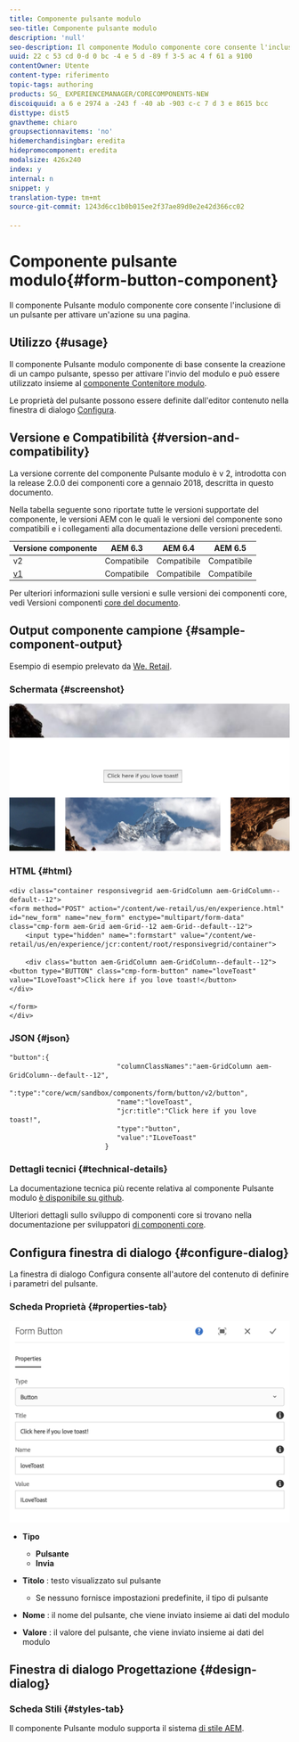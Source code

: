 ```yaml
---
title: Componente pulsante modulo
seo-title: Componente pulsante modulo
description: 'null'
seo-description: Il componente Modulo componente core consente l'inclusione di un campo nascosto in un modulo.
uuid: 22 c 53 cd 0-d 0 bc -4 e 5 d -89 f 3-5 ac 4 f 61 a 9100
contentOwner: Utente
content-type: riferimento
topic-tags: authoring
products: SG_ EXPERIENCEMANAGER/CORECOMPONENTS-NEW
discoiquuid: a 6 e 2974 a -243 f -40 ab -903 c-c 7 d 3 e 8615 bcc
disttype: dist5
gnavtheme: chiaro
groupsectionnavitems: 'no'
hidemerchandisingbar: eredita
hidepromocomponent: eredita
modalsize: 426x240
index: y
internal: n
snippet: y
translation-type: tm+mt
source-git-commit: 1243d6cc1b0b015ee2f37ae89d0e2e42d366cc02

---
```



# Componente pulsante modulo{#form-button-component}

Il componente Pulsante modulo componente core consente l&#39;inclusione di un pulsante per attivare un&#39;azione su una pagina.

## Utilizzo {#usage}

Il componente Pulsante modulo componente di base consente la creazione di un campo pulsante, spesso per attivare l&#39;invio del modulo e può essere utilizzato insieme al [componente Contenitore modulo](form-container.md).

Le proprietà del pulsante possono essere definite dall&#39;editor contenuto nella finestra di dialogo [Configura](form-button.md).

## Versione e Compatibilità {#version-and-compatibility}

La versione corrente del componente Pulsante modulo è v 2, introdotta con la release 2.0.0 dei componenti core a gennaio 2018, descritta in questo documento.

Nella tabella seguente sono riportate tutte le versioni supportate del componente, le versioni AEM con le quali le versioni del componente sono compatibili e i collegamenti alla documentazione delle versioni precedenti.

| Versione componente | AEM 6.3 | AEM 6.4 | AEM 6.5 |
|--- |--- |--- |--- |
| v2 | Compatibile | Compatibile | Compatibile |
| [v1](form-button-v1.md) | Compatibile | Compatibile | Compatibile |

Per ulteriori informazioni sulle versioni e sulle versioni dei componenti core, vedi Versioni componenti [core del documento](versions.md).

## Output componente campione {#sample-component-output}

Esempio di esempio prelevato da [We. Retail](https://helpx.adobe.com/experience-manager/6-5/sites/developing/using/we-retail.html).

### Schermata {#screenshot}

![](assets/screen_shot_2018-01-12at120021.png)

### HTML {#html}

```
<div class="container responsivegrid aem-GridColumn aem-GridColumn--default--12">
<form method="POST" action="/content/we-retail/us/en/experience.html" id="new_form" name="new_form" enctype="multipart/form-data" class="cmp-form aem-Grid aem-Grid--12 aem-Grid--default--12">
    <input type="hidden" name=":formstart" value="/content/we-retail/us/en/experience/jcr:content/root/responsivegrid/container">
    
    <div class="button aem-GridColumn aem-GridColumn--default--12">
<button type="BUTTON" class="cmp-form-button" name="loveToast" value="ILoveToast">Click here if you love toast!</button>
</div>

</form>
</div>
```

### JSON {#json}

```
"button":{  
                           "columnClassNames":"aem-GridColumn aem-GridColumn--default--12",
                           ":type":"core/wcm/sandbox/components/form/button/v2/button",
                           "name":"loveToast",
                           "jcr:title":"Click here if you love toast!",
                           "type":"button",
                           "value":"ILoveToast"
                        }
```

### Dettagli tecnici {#technical-details}

La documentazione tecnica più recente relativa al componente Pulsante modulo [è disponibile su github](https://github.com/adobe/aem-core-wcm-components/blob/master/content/src/content/jcr_root/apps/core/wcm/components/form/button/v2/button).

Ulteriori dettagli sullo sviluppo di componenti core si trovano nella documentazione per sviluppatori [di componenti core](developing.md).

## Configura finestra di dialogo {#configure-dialog}

La finestra di dialogo Configura consente all&#39;autore del contenuto di definire i parametri del pulsante.

### Scheda Proprietà {#properties-tab}

![](assets/screen_shot_2018-01-12at120433.png)

* **Tipo**

   * **Pulsante**
   * **Invia**

* **Titolo** : testo visualizzato sul pulsante

   * Se nessuno fornisce impostazioni predefinite, il tipo di pulsante

* **Nome** : il nome del pulsante, che viene inviato insieme ai dati del modulo
* **Valore** : il valore del pulsante, che viene inviato insieme ai dati del modulo

## Finestra di dialogo Progettazione {#design-dialog}

### Scheda Stili {#styles-tab}

Il componente Pulsante modulo supporta il sistema [di stile AEM](authoring.md#component-styling).